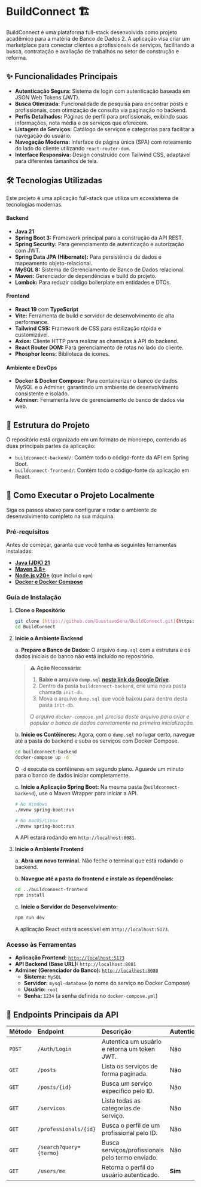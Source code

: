 # BuildConnect 🏗️

BuildConnect é uma plataforma full-stack desenvolvida como projeto acadêmico para a matéria de Banco de Dados 2. A aplicação visa criar um marketplace para conectar clientes a profissionais de serviços, facilitando a busca, contratação e avaliação de trabalhos no setor de construção e reforma.

## ✨ Funcionalidades Principais

-   **Autenticação Segura:** Sistema de login com autenticação baseada em JSON Web Tokens (JWT).
-   **Busca Otimizada:** Funcionalidade de pesquisa para encontrar posts e profissionais, com otimização de consulta via paginação no backend.
-   **Perfis Detalhados:** Páginas de perfil para profissionais, exibindo suas informações, nota média e os serviços que oferecem.
-   **Listagem de Serviços:** Catálogo de serviços e categorias para facilitar a navegação do usuário.
-   **Navegação Moderna:** Interface de página única (SPA) com roteamento do lado do cliente utilizando `react-router-dom`.
-   **Interface Responsiva:** Design construído com Tailwind CSS, adaptável para diferentes tamanhos de tela.

## 🛠️ Tecnologias Utilizadas

Este projeto é uma aplicação full-stack que utiliza um ecossistema de tecnologias modernas.

#### **Backend**
-   **Java 21**
-   **Spring Boot 3:** Framework principal para a construção da API REST.
-   **Spring Security:** Para gerenciamento de autenticação e autorização com JWT.
-   **Spring Data JPA (Hibernate):** Para persistência de dados e mapeamento objeto-relacional.
-   **MySQL 8:** Sistema de Gerenciamento de Banco de Dados relacional.
-   **Maven:** Gerenciador de dependências e build do projeto.
-   **Lombok:** Para reduzir código boilerplate em entidades e DTOs.

#### **Frontend**
-   **React 19** com **TypeScript**
-   **Vite:** Ferramenta de build e servidor de desenvolvimento de alta performance.
-   **Tailwind CSS:** Framework de CSS para estilização rápida e customizável.
-   **Axios:** Cliente HTTP para realizar as chamadas à API do backend.
-   **React Router DOM:** Para gerenciamento de rotas no lado do cliente.
-   **Phosphor Icons:** Biblioteca de ícones.

#### **Ambiente e DevOps**
-   **Docker & Docker Compose:** Para containerizar o banco de dados MySQL e o Adminer, garantindo um ambiente de desenvolvimento consistente e isolado.
-   **Adminer:** Ferramenta leve de gerenciamento de banco de dados via web.

## 📂 Estrutura do Projeto

O repositório está organizado em um formato de monorepo, contendo as duas principais partes da aplicação:

-   `buildconnect-backend/`: Contém todo o código-fonte da API em Spring Boot.
-   `buildconnect-frontend/`: Contém todo o código-fonte da aplicação em React.

## 🚀 Como Executar o Projeto Localmente

Siga os passos abaixo para configurar e rodar o ambiente de desenvolvimento completo na sua máquina.

### Pré-requisitos

Antes de começar, garanta que você tenha as seguintes ferramentas instaladas:
-   [**Java (JDK) 21**](https://www.oracle.com/java/technologies/downloads/#java21)
-   [**Maven 3.8+**](https://maven.apache.org/download.cgi)
-   [**Node.js v20+**](https://nodejs.org/en) (que inclui o `npm`)
-   [**Docker e Docker Compose**](https://www.docker.com/products/docker-desktop/)

### Guia de Instalação

1.  **Clone o Repositório**
    ```bash
    git clone [https://github.com/GuustavoSena/BuildConnect.git](https://github.com/GuustavoSena/BuildConnect.git)
    cd BuildConnect
    ```

2.  **Inicie o Ambiente Backend**

    a. **Prepare o Banco de Dados:** O arquivo `dump.sql` com a estrutura e os dados iniciais do banco não está incluído no repositório.
    > **⚠️ Ação Necessária:**
    > 1. **Baixe o arquivo `dump.sql`** [**neste link do Google Drive**](https://drive.google.com/file/d/1-vncBjHBxh-Jal9TrBBMgDczAtKzuSm-/view?usp=sharing).
    > 2. Dentro da pasta `buildconnect-backend`, crie uma nova pasta chamada `init-db`.
    > 3. Mova o arquivo `dump.sql` que você baixou para dentro desta pasta `init-db`.
    >
    > _O arquivo `docker-compose.yml` precisa deste arquivo para criar e popular o banco de dados corretamente na primeira inicialização._

    b. **Inicie os Contêineres:** Agora, com o `dump.sql` no lugar certo, navegue até a pasta do backend e suba os serviços com Docker Compose.
    ```bash
    cd buildconnect-backend
    docker-compose up -d
    ```
    O `-d` executa os contêineres em segundo plano. Aguarde um minuto para o banco de dados iniciar completamente.

    c. **Inicie a Aplicação Spring Boot:** Na mesma pasta (`buildconnect-backend`), use o Maven Wrapper para iniciar a API.
    ```bash
    # No Windows
    ./mvnw spring-boot:run

    # No macOS/Linux
    ./mvnw spring-boot:run
    ```
    A API estará rodando em `http://localhost:8081`.

3.  **Inicie o Ambiente Frontend**

    a. **Abra um novo terminal.** Não feche o terminal que está rodando o backend.

    b. **Navegue até a pasta do frontend e instale as dependências:**
    ```bash
    cd ../buildconnect-frontend
    npm install
    ```

    c. **Inicie o Servidor de Desenvolvimento:**
    ```bash
    npm run dev
    ```
    A aplicação React estará acessível em `http://localhost:5173`.

### Acesso às Ferramentas

-   **Aplicação Frontend:** [`http://localhost:5173`](http://localhost:5173)
-   **API Backend (Base URL):** `http://localhost:8081`
-   **Adminer (Gerenciador do Banco):** [`http://localhost:8080`](http://localhost:8080)
    -   **Sistema:** `MySQL`
    -   **Servidor:** `mysql-database` (o nome do serviço no Docker Compose)
    -   **Usuário:** `root`
    -   **Senha:** `1234` (a senha definida no `docker-compose.yml`)


## 📖 Endpoints Principais da API

| Método | Endpoint                    | Descrição                                         | Autenticação? |
| :----- | :-------------------------- | :------------------------------------------------ | :------------ |
| `POST` | `/Auth/Login`               | Autentica um usuário e retorna um token JWT.      | Não           |
| `GET`  | `/posts`                    | Lista os serviços de forma paginada.              | Não           |
| `GET`  | `/posts/{id}`               | Busca um serviço específico pelo ID.              | Não           |
| `GET`  | `/servicos`                 | Lista todas as categorias de serviço.             | Não           |
| `GET`  | `/professionals/{id}`       | Busca o perfil de um profissional pelo ID.        | Não           |
| `GET`  | `/search?query={termo}`     | Busca serviços/profissionais pelo termo enviado.  | Não           |
| `GET`  | `/users/me`                 | Retorna o perfil do usuário autenticado.          | **Sim** |
